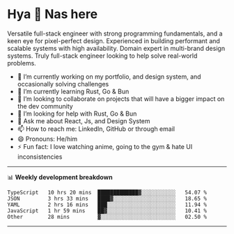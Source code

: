# Hya 👋 Nas here

Versatile full-stack engineer with strong programming fundamentals, and a keen eye for pixel-perfect design. Experienced in building performant and scalable systems with high availability. Domain expert in multi-brand design systems. Truly full-stack engineer looking to help solve real-world problems.

- 🔭 I’m currently working on my portfolio, and design system, and occasionally solving challenges
- 🌱 I’m currently learning Rust, Go & Bun
- 👯 I’m looking to collaborate on projects that will have a bigger impact on the dev community
- 🤔 I’m looking for help with Rust, Go & Bun
- 💬 Ask me about React, Js, and Design System
- 📫 How to reach me: LinkedIn, GitHub or through email
- 😄 Pronouns: He/him
- ⚡ Fun fact: I love watching anime, going to the gym & hate UI inconsistencies

-------
📊 **Weekly development breakdown**
<!--START_SECTION:waka-->

```text
TypeScript   10 hrs 20 mins  █████████████▓░░░░░░░░░░░   54.07 %
JSON         3 hrs 33 mins   ████▓░░░░░░░░░░░░░░░░░░░░   18.65 %
YAML         2 hrs 16 mins   ███░░░░░░░░░░░░░░░░░░░░░░   11.94 %
JavaScript   1 hr 59 mins    ██▓░░░░░░░░░░░░░░░░░░░░░░   10.41 %
Other        28 mins         ▓░░░░░░░░░░░░░░░░░░░░░░░░   02.50 %
```

<!--END_SECTION:waka-->
-------
